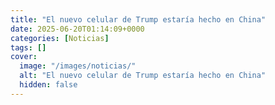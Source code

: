 ```yaml
---
title: "El nuevo celular de Trump estaría hecho en China"
date: 2025-06-20T01:14:09+0000
categories: [Noticias]
tags: []
cover:
  image: "/images/noticias/"
  alt: "El nuevo celular de Trump estaría hecho en China"
  hidden: false
---
```



